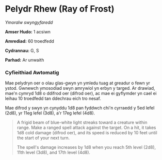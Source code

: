 # Pelydr Rhew (Ray of Frost)

*Ymoralw swyngyfaredd*

**Amser Hudo:** 1 acsiwn

**Amrediad:** 60 troedfedd

**Cydrannau:** G, S

**Parhad:** Ar unwaith

### Cyfieithiad Awtomatig

Mae pelydryn oer o olau glas-gwyn yn ymledu tuag at greadur o fewn yr ystod. Gwnewch ymosodiad swyn amrywiol yn erbyn y targed. Ar drawiad, mae'n cymryd 1d8 o ddifrod oer (difrod oer), ac mae ei gyflymder yn cael ei leihau 10 troedfedd tan ddechrau eich tro nesaf.

Mae difrod y swyn yn cynyddu 1d8 pan fyddwch chi'n cyrraedd y 5ed lefel (2d8), yr 11eg lefel (3d8), a'r 17eg lefel (4d8).

>  A frigid beam of blue-white light streaks toward a creature within range. Make a ranged spell attack against the target. On a hit, it takes 1d8 cold damage (difrod oer), and its speed is reduced by 10 feet until the start of your next turn.
>  
>  The spell's damage increases by 1d8 when you reach 5th level (2d8), 11th level (3d8), and 17th level (4d8).
